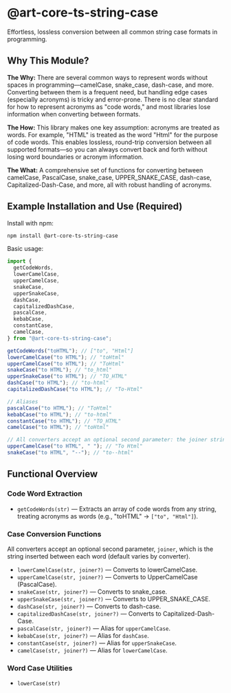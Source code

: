 # @art-core-ts-string-case

Effortless, lossless conversion between all common string case formats in programming.

## Why This Module?

**The Why:**
There are several common ways to represent words without spaces in programming—camelCase, snake_case, dash-case, and more. Converting between them is a frequent need, but handling edge cases (especially acronyms) is tricky and error-prone. There is no clear standard for how to represent acronyms as "code words," and most libraries lose information when converting between formats.

**The How:**
This library makes one key assumption: acronyms are treated as words. For example, "HTML" is treated as the word "Html" for the purpose of code words. This enables lossless, round-trip conversion between all supported formats—so you can always convert back and forth without losing word boundaries or acronym information.

**The What:**
A comprehensive set of functions for converting between camelCase, PascalCase, snake_case, UPPER_SNAKE_CASE, dash-case, Capitalized-Dash-Case, and more, all with robust handling of acronyms.

## Example Installation and Use (Required)

Install with npm:

```sh
npm install @art-core-ts-string-case
```

Basic usage:

```ts
import {
  getCodeWords,
  lowerCamelCase,
  upperCamelCase,
  snakeCase,
  upperSnakeCase,
  dashCase,
  capitalizedDashCase,
  pascalCase,
  kebabCase,
  constantCase,
  camelCase,
} from "@art-core-ts-string-case";

getCodeWords("toHTML"); // ["to", "Html"]
lowerCamelCase("to HTML"); // "toHtml"
upperCamelCase("to HTML"); // "ToHtml"
snakeCase("to HTML"); // "to_html"
upperSnakeCase("to HTML"); // "TO_HTML"
dashCase("to HTML"); // "to-html"
capitalizedDashCase("to HTML"); // "To-Html"

// Aliases
pascalCase("to HTML"); // "ToHtml"
kebabCase("to HTML"); // "to-html"
constantCase("to HTML"); // "TO_HTML"
camelCase("to HTML"); // "toHtml"

// All converters accept an optional second parameter: the joiner string
upperCamelCase("to HTML", " "); // "To Html"
snakeCase("to HTML", "--"); // "to--html"
```

## Functional Overview

### Code Word Extraction

- `getCodeWords(str)` — Extracts an array of code words from any string, treating acronyms as words (e.g., "toHTML" → `["to", "Html"]`).

### Case Conversion Functions

All converters accept an optional second parameter, `joiner`, which is the string inserted between each word (default varies by converter).

- `lowerCamelCase(str, joiner?)` — Converts to lowerCamelCase.
- `upperCamelCase(str, joiner?)` — Converts to UpperCamelCase (PascalCase).
- `snakeCase(str, joiner?)` — Converts to snake_case.
- `upperSnakeCase(str, joiner?)` — Converts to UPPER_SNAKE_CASE.
- `dashCase(str, joiner?)` — Converts to dash-case.
- `capitalizedDashCase(str, joiner?)` — Converts to Capitalized-Dash-Case.
- `pascalCase(str, joiner?)` — Alias for `upperCamelCase`.
- `kebabCase(str, joiner?)` — Alias for `dashCase`.
- `constantCase(str, joiner?)` — Alias for `upperSnakeCase`.
- `camelCase(str, joiner?)` — Alias for `lowerCamelCase`.

### Word Case Utilities

- `lowerCase(str)`
